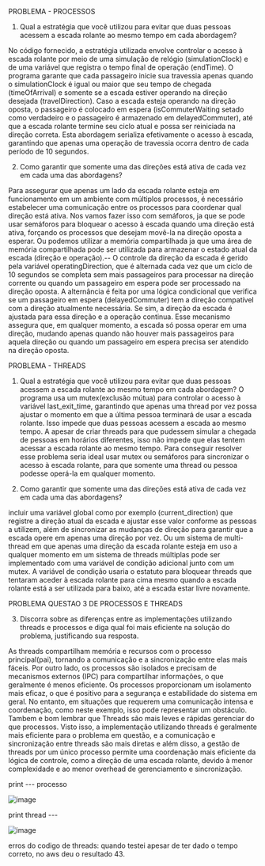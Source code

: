 PROBLEMA - PROCESSOS

1. Qual a estratégia que você utilizou para evitar que duas pessoas acessem a escada rolante ao mesmo tempo em cada abordagem?

No código fornecido, a estratégia utilizada envolve controlar o acesso à escada rolante por meio de uma simulação de relógio (simulationClock) e de uma variável que registra o tempo final de operação (endTime). O programa garante que cada passageiro inicie sua travessia apenas quando o simulationClock é igual ou maior que seu tempo de chegada (timeOfArrival) e somente se a escada estiver operando na direção desejada (travelDirection). Caso a escada esteja operando na direção oposta, o passageiro é colocado em espera (isCommuterWaiting setado como verdadeiro e o passageiro é armazenado em delayedCommuter), até que a escada rolante termine seu ciclo atual e possa ser reiniciada na direção correta. Esta abordagem serializa efetivamente o acesso à escada, garantindo que apenas uma operação de travessia ocorra dentro de cada período de 10 segundos.
 
2. Como garantir que somente uma das direções está ativa de cada vez em cada uma das abordagens?

Para assegurar que apenas um lado da escada rolante esteja em funcionamento em um ambiente com múltiplos processos, é necessário estabelecer uma comunicação entre os processos para coordenar qual direção está ativa.
Nos vamos fazer isso com semáforos, ja que se pode usar semáforos para bloquear o acesso à escada quando uma direção está ativa, forçando os processos que desejam movê-la na direção oposta a esperar. Ou podemos utilizar a memória compartilhada ja que uma área de memória compartilhada pode ser utilizada para armazenar o estado atual da escada (direção e operação).-- O controle da direção da escada é gerido pela variável operatingDirection, que é alternada cada vez que um ciclo de 10 segundos se completa sem mais passageiros para processar na direção corrente ou quando um passageiro em espera pode ser processado na direção oposta. A alternância é feita por uma lógica condicional que verifica se um passageiro em espera (delayedCommuter) tem a direção compatível com a direção atualmente necessária. Se sim, a direção da escada é ajustada para essa direção e a operação continua. Esse mecanismo assegura que, em qualquer momento, a escada só possa operar em uma direção, mudando apenas quando não houver mais passageiros para aquela direção ou quando um passageiro em espera precisa ser atendido na direção oposta.


PROBLEMA - THREADS

1. Qual a estratégia que você utilizou para evitar que duas pessoas acessem a escada rolante ao mesmo tempo em cada abordagem?
O programa usa um mutex(exclusão mútua) para controlar o acesso à variável last_exit_time, garantindo que apenas uma thread por vez possa ajustar o momento em que a última pessoa terminará de usar a escada rolante. Isso impede que duas pessoas acessem a escada ao mesmo tempo. A apesar de criar threads para que pudessem simular a chegada de pessoas em horários diferentes, isso não impede que elas tentem acessar a escada rolante ao mesmo tempo. Para conseguir resolver esse problema seria ideal usar mutex ou semáforos para sincronizar o acesso à escada rolante, para que somente uma thread ou pessoa podesse operá-la em qualquer momento.


2.  Como garantir que somente uma das direções está ativa de cada vez em cada uma das abordagens? 

 incluir uma variável global como por exemplo (current_direction) que registre a direção atual da escada e ajustar esse valor conforme as pessoas a utilizem, além de sincronizar as mudanças de direção para garantir que a escada opere em apenas uma direção por vez. Ou um sistema de multi-thread em que apenas uma direção da escada rolante esteja em uso a qualquer momento em um sistema de threads múltiplas pode ser implementado com uma variável de condição adicional junto com um mutex. A variável de condição usaria o estatuto para bloquear threads que tentaram aceder à escada rolante para cima mesmo quando a escada rolante está a ser utilizada para baixo, até a escada estar livre novamente.




PROBLEMA QUESTAO 3 DE PROCESSOS E THREADS

3. Discorra sobre as diferenças entre as implementações utilizando threads e processos e diga qual foi mais eficiente na solução do problema, justificando sua resposta.

 As threads compartilham memória e recursos com o processo principal(pai), tornando a comunicação e a sincronização entre elas mais fáceis. Por outro lado, os processos são isolados e precisam de mecanismos externos (IPC) para compartilhar informações, o que geralmente é menos eficiente. Os processos proporcionam um isolamento mais eficaz, o que é positivo para a segurança e estabilidade do sistema em geral. No entanto, em situações que requerem uma comunicação intensa e coordenação, como neste exemplo, isso pode representar um obstáculo. Tambem e bom lembrar que Threads são mais leves e rápidas gerenciar do que processos. Visto isso, a implementação utilizando threads é geralmente mais eficiente para o problema em questão,  e  a comunicação e sincronização entre threads são mais diretas e além disso, a gestão de threads por um único processo permite uma coordenação mais eficiente da lógica de controle, como a direção de uma  escada rolante, devido à menor complexidade e ao menor overhead de gerenciamento e sincronização.


print --- processo

![image](https://github.com/JoaoGian/labSO/assets/118188665/1d65e169-7d7d-4187-9add-8b981b9e4718)


print thread --- 

![image](https://github.com/JoaoGian/labSO/assets/118188665/2c018c74-e022-4d53-985a-3baf69a66203)

erros do codigo de threads: quando testei apesar de ter dado o tempo correto, no aws deu o resultado 43.

